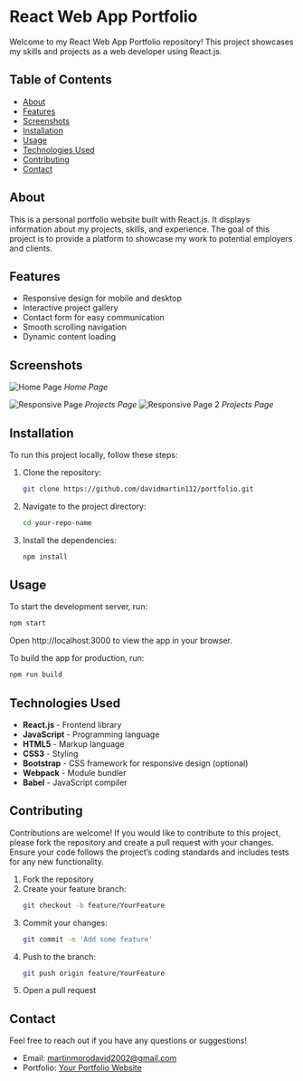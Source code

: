 # React Web App Portfolio

Welcome to my React Web App Portfolio repository! This project showcases my skills and projects as a web developer using React.js.

## Table of Contents

- [About](#about)
- [Features](#features)
- [Screenshots](#screenshots)
- [Installation](#installation)
- [Usage](#usage)
- [Technologies Used](#technologies-used)
- [Contributing](#contributing)
- [Contact](#contact)

## About

This is a personal portfolio website built with React.js. It displays information about my projects, skills, and experience. The goal of this project is to provide a platform to showcase my work to potential employers and clients.

## Features

- Responsive design for mobile and desktop
- Interactive project gallery
- Contact form for easy communication
- Smooth scrolling navigation
- Dynamic content loading

## Screenshots

![Home Page](/home.png)
*Home Page*

![Responsive Page](/web.png)
*Projects Page*
![Responsive Page 2](/web2.png)
*Projects Page*

## Installation

To run this project locally, follow these steps:

1. Clone the repository:
    ```sh
    git clone https://github.com/davidmartin112/portfolio.git
    ```
2. Navigate to the project directory:
    ```sh
    cd your-repo-name
    ```
3. Install the dependencies:
    ```sh
    npm install
    ```

## Usage

To start the development server, run:
```sh
npm start
```
Open http://localhost:3000 to view the app in your browser.

To build the app for production, run:
```sh
npm run build
```

## Technologies Used

- **React.js** - Frontend library
- **JavaScript** - Programming language
- **HTML5** - Markup language
- **CSS3** - Styling
- **Bootstrap** - CSS framework for responsive design (optional)
- **Webpack** - Module bundler
- **Babel** - JavaScript compiler

## Contributing

Contributions are welcome! If you would like to contribute to this project, please fork the repository and create a pull request with your changes. Ensure your code follows the project’s coding standards and includes tests for any new functionality.

1. Fork the repository
2. Create your feature branch:
    ```sh
    git checkout -b feature/YourFeature
    ```
3. Commit your changes:
    ```sh
    git commit -m 'Add some feature'
    ```
4. Push to the branch:
    ```sh
    git push origin feature/YourFeature
    ```
5. Open a pull request

## Contact

Feel free to reach out if you have any questions or suggestions!

- Email: martinmorodavid2002@gmail.com
- Portfolio: [Your Portfolio Website](https://davidmartin112.github.io/portfolio/)
